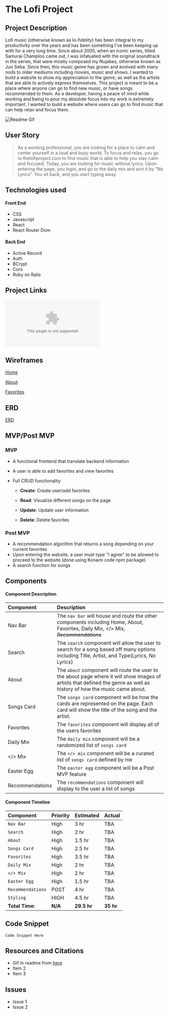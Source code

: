 
# The Lofi Project

## Project Description

Lofi music (otherwise known as lo-fidelity) has been integral to my productivity over the years and has been something I've been keeping up with for a very long time. Since about 2005, when an iconic series, titled Samurai Champloo came out, I was infatuated with the original soundtrack in the series, that were mostly composed my Nujabes, otherwise known as Jun Seba. Since then, this music genre has grown and evolved with many nods to older mediums including movies, music and shows. I wanted to build a website to show my appreciation to the genre, as well as the artists that are able to actively express themselves. This project is meant to be a place where anyone can go to find new music, or have songs recommended to them. As a developer, having a peace of mind while working and being to pour my absolute focus into my work is extremely important. I wanted to build a website where users can go to find music that can help relax and focus them.

![Readme Gif](https://melmagazine.com/wp-content/uploads/2018/08/1oW5-3epMX2BNg_dgbUqXjw.gif)

## User Story

> As a working professional, you are looking for a place to calm and center yourself in a loud and busy world. To focus and relax, you go to thelofiproject.com to find music that is able to help you stay calm and focused. Today, you are looking for music without lyrics. Upon entering the page, you login, and go to the daily mix and sort it by "No Lyrics". You sit back, and you start typing away.

## Technologies used
#### Front End
- CSS
- Javascript
- React
- React Router Dom

#### Back End
- Active Record
- Auth
- BCrypt
- Cors
- Ruby on Rails

## Project Links

![Live Build](www.link.com)

## Wireframes

[Home](https://res.cloudinary.com/mrtommyliang/image/upload/v1570196282/The%20Lofi%20Project/IMG_8945_qcqzop.jpg)

[About](https://res.cloudinary.com/mrtommyliang/image/upload/v1570196282/The%20Lofi%20Project/Image_from_iOS_2_kfqbxb.jpg)

[Favorites](https://res.cloudinary.com/mrtommyliang/image/upload/v1570196282/The%20Lofi%20Project/Image_from_iOS_sjkhhp.jpg)


## ERD

[ERD](https://res.cloudinary.com/mrtommyliang/image/upload/v1570202115/The%20Lofi%20Project/Screen_Shot_2019-10-04_at_11.15.02_AM_h3gum4.png)


## MVP/Post MVP

### MVP


- A functional frontend that translate backend information

- A user is able to add favorites and view favorites

- Full CRUD functionality

	-  **Create**: Create user/add favorites

	-  **Read**: Visualize different songs on the page

	-  **Update**: Update user information

	-  **Delete**: Delete favorites


### Post MVP

  - A recommendation algorithm that returns a song depending on your current favorites
- Upon entering the website, a user must type "I agree" to be allowed to proceed to the website (done using Konami code npm package)
- A search function for songs

## Components

#### Component Description

|Component| Description |
|:--|:--|
| Nav Bar | The `nav bar` will house and route the other components including Home, About, Favorites, Daily Mix, </> Mix, *~~Recommendations~~* |
| Search | The `search` component will allow the user to search for a song based off many options including Title, Artist, and Type(Lyrics, No Lyrics) |
| About | The `about` component will route the user to the about page where it will show images of artists that defined the genre as well as history of how the music came about. |
| Songs Card | The `songs card` component will be how the cards are represented on the page. Each card will show the title of the song and the artist. |
| Favorites | The `favorites` component will display all of the users favorites|
| Daily Mix | The `daily mix` component will be a randomized list of `songs card`|
| </> Mix| The `</> mix` component will be a curated list of `songs card` defined by me|
| Easter Egg | The `easter egg` component will be a Post MVP feature |
| Recommendations | The `recommendations` component will display to the user a list of songs |


#### Component Timeline

| Component | Priority | Estimated| Actual |
|:-|:-|:-|:-|
| `Nav Bar` | High | 3 hr | TBA
| `Search` | High | 2 hr | TBA
| `About` | High | 1.5 hr | TBA
| `Songs Card` | High | 2.5 hr | TBA
| `Favorites` | High | 3.5 hr | TBA
| `Daily Mix` | High | 2 hr | TBA
| `</> Mix` | High | 2 hr | TBA
| `Easter Egg` | High | 1.5 hr | TBA
| `Recommendations` | POST | 4 hr | TBA
|`Styling` | HIGH | 4.5 hr| TBA
| **Total Time:** | **N/A** | **29.5 hr** | **35 hr**

## Code Snippet

`Code Snippet Here`


## Resources and Citations
- Gif in readme from [here](https://melmagazine.com/en-us/story/teens-are-flocking-to-youtube-to-study)
- Item 2
- Item 3

## Issues
- Issue 1
- Issue 2